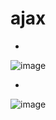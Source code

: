 # ajax

-
![image](https://user-images.githubusercontent.com/54789601/113564616-a24f9880-9644-11eb-9889-d95aa0f2321e.png)

-
![image](https://user-images.githubusercontent.com/54789601/113564602-9e237b00-9644-11eb-9082-a5d535a6c40f.png)


